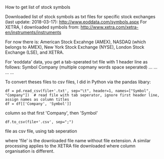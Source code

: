 How to get list of stock symbols

Downloaded list of stock symbols as txt files for specific stock exchanges (last update: 2018-03-17):
http://www.eoddata.com/symbols.aspx
For XETRA, I downloaded symbols from:
http://www.xetra.com/xetra-en/instruments/instruments

For now there is:
American Stock Excahnge (AMEX), NASDAQ (which belongs to AMEX), New York Stock Exchange (NYSE), London Stock Exchange (LSE), and XETRA.

For 'eoddata' data, you get a tab-sperated txt file with 1 header line as follows: 
	Symbol	Company (multiple copmany words space seperated)
	...		... 
	...		... 


To convert theses files to csv files, I did in Python via the pandas libary:

```
df = pd.read_csv(file+'.txt', sep="\t", header=1, names=["Symbol", "Company"])	# read file with tab seperator, ignore first header line, assign names as column titles
df = df[['Company', 'Symbol']]	
```


column so that first 'Company', then 'Symbol'

```
df.to_csv(file+'.csv', sep=";")	
```

file as csv file, using tab seperation

where 'file' is the downloaded file name without file extension.
A similar processing applies to the XETRA file downloaded where column organisation is different.
